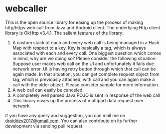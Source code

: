 # webcaller
This is the open source library for easing up the process of making http/https web call from Java and Android client. The underlying Http client library is OkHttp v3.4.1.
The salient features of the library: 
1. A custom stack of each and every web call is being managed in a Hash Map with respect to a key. Key is basically a tag, which is always associated with each and every call. One biggest question which comes in mind, why are we doing so?
Please consider the following situation:
Suppose user makes web call on the UI and unfortunately it fails due network error. UI is having retry button through which that call can be again made. In that situation, you can get complete request object from tag, which is previously attached, with call and you can again make a call with the older object. Please consider sample for more information.
2. A web call can easily be canceled.
3. A completely well parsed Java POJO is sent in response of the web call
4. This library eases up the process of multipart data request over network.

If you have any query and suggestion, you can mail me on droiddev2017@gmail.com. You can also contribute on its further development via sending pull request.
